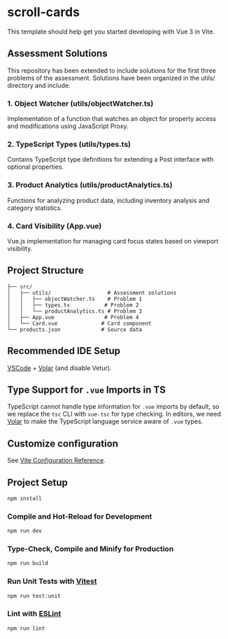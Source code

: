 # scroll-cards

This template should help get you started developing with Vue 3 in Vite.

## Assessment Solutions

This repository has been extended to include solutions for the first three problems of the assessment. Solutions have been organized in the utils/ directory and include:

### 1. Object Watcher (utils/objectWatcher.ts)
Implementation of a function that watches an object for property access and modifications using JavaScript Proxy.

### 2. TypeScript Types (utils/types.ts)
Contains TypeScript type definitions for extending a Post interface with optional properties.

### 3. Product Analytics (utils/productAnalytics.ts)
Functions for analyzing product data, including inventory analysis and category statistics.

### 4. Card Visibility (App.vue)
Vue.js implementation for managing card focus states based on viewport visibility.

## Project Structure

```
├── src/
│   ├── utils/                  # Assessment solutions
│   │   ├── objectWatcher.ts    # Problem 1
│   │   ├── types.ts           # Problem 2
│   │   └── productAnalytics.ts # Problem 3
│   ├── App.vue                # Problem 4
│   └── Card.vue              # Card component
└── products.json             # Source data
```

## Recommended IDE Setup

[VSCode](https://code.visualstudio.com/) + [Volar](https://marketplace.visualstudio.com/items?itemName=Vue.volar) (and disable Vetur).

## Type Support for `.vue` Imports in TS

TypeScript cannot handle type information for `.vue` imports by default, so we replace the `tsc` CLI with `vue-tsc` for type checking. In editors, we need [Volar](https://marketplace.visualstudio.com/items?itemName=Vue.volar) to make the TypeScript language service aware of `.vue` types.

## Customize configuration

See [Vite Configuration Reference](https://vitejs.dev/config/).

## Project Setup

```sh
npm install
```

### Compile and Hot-Reload for Development

```sh
npm run dev
```

### Type-Check, Compile and Minify for Production

```sh
npm run build
```

### Run Unit Tests with [Vitest](https://vitest.dev/)

```sh
npm run test:unit
```

### Lint with [ESLint](https://eslint.org/)

```sh
npm run lint
```
